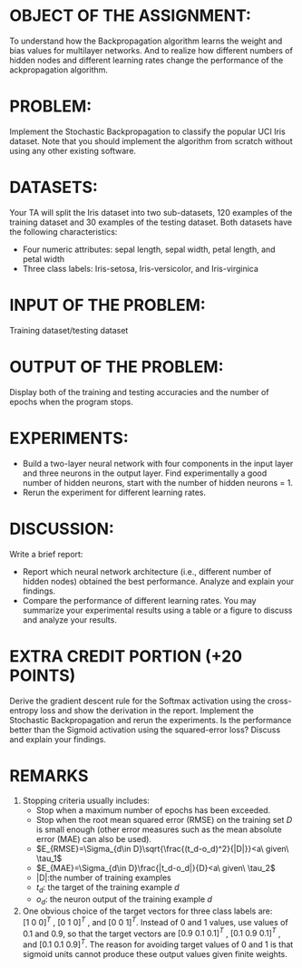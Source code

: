 # OBJECT OF THE ASSIGNMENT:
To understand how the Backpropagation algorithm learns the weight and bias values for multilayer networks. And to realize how different numbers of hidden nodes and different learning rates change the performance of the ackpropagation
algorithm.
# PROBLEM:
Implement the Stochastic Backpropagation to classify the popular UCI Iris
dataset. Note that you should implement the algorithm from scratch without using
any other existing software.
# DATASETS:
Your TA will split the Iris dataset into two sub-datasets, 120 examples of the
training dataset and 30 examples of the testing dataset. Both datasets have the
following characteristics:
* Four numeric attributes: sepal length, sepal width, petal length, and petal
width
* Three class labels: Iris-setosa, Iris-versicolor, and Iris-virginica

# INPUT OF THE PROBLEM:
Training dataset/testing dataset

# OUTPUT OF THE PROBLEM:
Display both of the training and testing accuracies and the number of epochs
when the program stops.

# EXPERIMENTS:
* Build a two-layer neural network with four components in the input layer and three neurons in the output layer. Find experimentally a good number of hidden neurons, start with the number of hidden neurons = 1.
* Rerun the experiment for different learning rates.

# DISCUSSION:
Write a brief report:
* Report which neural network architecture (i.e., different number of hidden nodes) obtained the best performance. Analyze and explain your findings.
* Compare the performance of different learning rates. You may summarize your experimental results using a table or a figure to discuss and analyze your results.

# EXTRA CREDIT PORTION (+20 POINTS)

Derive the gradient descent rule for the Softmax activation using the cross-
entropy loss and show the derivation in the report. Implement the Stochastic
Backpropagation and rerun the experiments. Is the performance better than the
Sigmoid activation using the squared-error loss? Discuss and explain your
findings.

# REMARKS
1. Stopping criteria usually includes:
    * Stop when a maximum number of epochs has been exceeded.
    * Stop when the root mean squared error (RMSE) on the training set _D_ is small enough (other error measures such as the mean absolute error (MAE) can also be used).
    * $E_{RMSE}=\Sigma_{d\in D}\sqrt{\frac{(t_d-o_d)^2}{|D|}}<a\ given\ \tau_1$
    * $E_{MAE}=\Sigma_{d\in D}\frac{|t_d-o_d|}{D}<a\ given\ \tau_2$
    * |D|:the number of training examples
    * $t_d$: the target of the training example $d$
    * $o_d$: the neuron output of the training example $d$
2. One obvious choice of the target vectors for three class labels are: $[1\ 0\ 0]^T$ ,
    $[0\ 1\ 0]^T$ , and $[0\ 0\ 1]^T$. Instead of $0$ and $1$ values, use values of $0.1$ and $0.9$, so
    that the target vectors are $[0.9\ 0.1\ 0.1]^T$ , $[0.1\ 0.9\ 0.1]^T$ , and $[0.1\ 0.1\ 0.9]^T$. The    reason for avoiding target values of $0$ and $1$ is that sigmoid units cannot produce these output values given finite weights.
